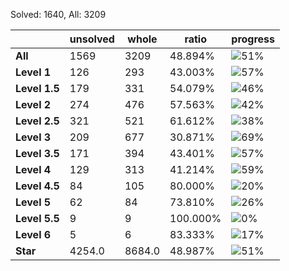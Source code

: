 Solved: 1640, All: 3209

| |unsolved|whole|ratio|progress|
|----|----|----|----|----|
|**All**| 1569 | 3209 | 48.894%| ![51%](https://progress-bar.xyz/51?title=All) |
|**Level 1**| 126 | 293 | 43.003%| ![57%](https://progress-bar.xyz/57?title=All) |
|**Level 1.5**| 179 | 331 | 54.079%| ![46%](https://progress-bar.xyz/46?title=All) |
|**Level 2**| 274 | 476 | 57.563%| ![42%](https://progress-bar.xyz/42?title=All) |
|**Level 2.5**| 321 | 521 | 61.612%| ![38%](https://progress-bar.xyz/38?title=All) |
|**Level 3**| 209 | 677 | 30.871%| ![69%](https://progress-bar.xyz/69?title=All) |
|**Level 3.5**| 171 | 394 | 43.401%| ![57%](https://progress-bar.xyz/57?title=All) |
|**Level 4**| 129 | 313 | 41.214%| ![59%](https://progress-bar.xyz/59?title=All) |
|**Level 4.5**| 84 | 105 | 80.000%| ![20%](https://progress-bar.xyz/20?title=All) |
|**Level 5**| 62 | 84 | 73.810%| ![26%](https://progress-bar.xyz/26?title=All) |
|**Level 5.5**| 9 | 9 | 100.000%| ![0%](https://progress-bar.xyz/0?title=All) |
|**Level 6**| 5 | 6 | 83.333%| ![17%](https://progress-bar.xyz/17?title=All) |
|**Star**|4254.0 | 8684.0 |48.987%| ![51%](https://progress-bar.xyz/51?title=All) |
